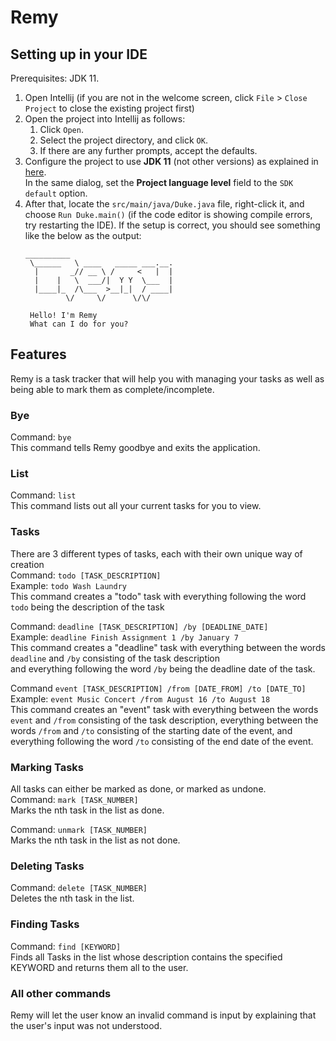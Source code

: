 # Remy

## Setting up in your IDE

Prerequisites: JDK 11.

1. Open Intellij (if you are not in the welcome screen, click `File` > `Close Project` to close the existing project first)
2. Open the project into Intellij as follows:
   1. Click `Open`.
   2. Select the project directory, and click `OK`.
   3. If there are any further prompts, accept the defaults.
3. Configure the project to use **JDK 11** (not other versions) as explained in [here](https://www.jetbrains.com/help/idea/sdk.html#set-up-jdk).<br>
   In the same dialog, set the **Project language level** field to the `SDK default` option.
4. After that, locate the `src/main/java/Duke.java` file, right-click it, and choose `Run Duke.main()` (if the code editor is showing compile errors, try restarting the IDE). If the setup is correct, you should see something like the below as the output:
   ```
   __________                      
    \______   \ ____   _____ ___.__.
     |       _// __ \ /     <   |  |
     |    |   \  ___/|  Y Y  \___  |
     |____|_  /\___  >__|_|  / ____|
            \/     \/      \/\/     

    Hello! I'm Remy
    What can I do for you?
   ```
## Features<br />

Remy is a task tracker that will help you with managing your tasks as well as being able to mark them as complete/incomplete.<br />

### Bye<br />
Command: `bye`<br />
This command tells Remy goodbye and exits the application.

### List<br />
Command: `list`<br />
This command lists out all your current tasks for you to view.

### Tasks<br />
There are 3 different types of tasks, each with their own unique way of creation<br />
Command: `todo [TASK_DESCRIPTION]`<br />
Example: `todo Wash Laundry`<br />
This command creates a "todo" task with everything following the word `todo` being the description of the task

Command: `deadline [TASK_DESCRIPTION] /by [DEADLINE_DATE]`<br />
Example: `deadline Finish Assignment 1 /by January 7`<br />
This command creates a "deadline" task with everything between the words `deadline` and `/by` consisting of the task description<br />
and everything following the word `/by` being the deadline date of the task.

Command `event [TASK_DESCRIPTION] /from [DATE_FROM] /to [DATE_TO]`<br />
Example: `event Music Concert /from August 16 /to August 18`<br />
This command creates an "event" task with everything between the words `event` and `/from` consisting of the task description,
everything between the words `/from` and `/to` consisting of the starting date of the event, and everything following the word
`/to` consisting of the end date of the event.

### Marking Tasks
All tasks can either be marked as done, or marked as undone.<br />
Command: `mark [TASK_NUMBER]`<br />
Marks the nth task in the list as done.

Command: `unmark [TASK_NUMBER]`<br />
Marks the nth task in the list as not done.

### Deleting Tasks<br />
Command: `delete [TASK_NUMBER]`<br />
Deletes the nth task in the list.

### Finding Tasks<br />
Command: `find [KEYWORD]`<br />
Finds all Tasks in the list whose description contains the specified KEYWORD and returns them all to the user.

### All other commands<br />
Remy will let the user know an invalid command is input by explaining that the user's input was not understood.
